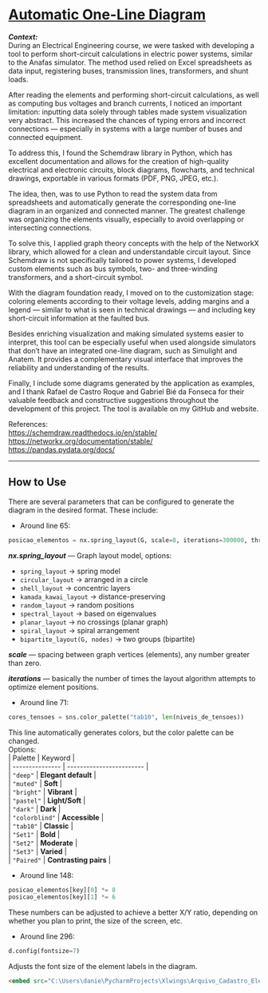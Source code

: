 # [Automatic One-Line Diagram](https://www.google.com/?hl=pt-BR)  
***Context:***  
During an Electrical Engineering course, we were tasked with developing a tool to perform short-circuit calculations in electric power systems, similar to the Anafas simulator. The method used relied on Excel spreadsheets as data input, registering buses, transmission lines, transformers, and shunt loads.

After reading the elements and performing short-circuit calculations, as well as computing bus voltages and branch currents, I noticed an important limitation: inputting data solely through tables made system visualization very abstract. This increased the chances of typing errors and incorrect connections — especially in systems with a large number of buses and connected equipment.

To address this, I found the Schemdraw library in Python, which has excellent documentation and allows for the creation of high-quality electrical and electronic circuits, block diagrams, flowcharts, and technical drawings, exportable in various formats (PDF, PNG, JPEG, etc.).

The idea, then, was to use Python to read the system data from spreadsheets and automatically generate the corresponding one-line diagram in an organized and connected manner. The greatest challenge was organizing the elements visually, especially to avoid overlapping or intersecting connections.

To solve this, I applied graph theory concepts with the help of the NetworkX library, which allowed for a clean and understandable circuit layout. Since Schemdraw is not specifically tailored to power systems, I developed custom elements such as bus symbols, two- and three-winding transformers, and a short-circuit symbol.

With the diagram foundation ready, I moved on to the customization stage: coloring elements according to their voltage levels, adding margins and a legend — similar to what is seen in technical drawings — and including key short-circuit information at the faulted bus.

Besides enriching visualization and making simulated systems easier to interpret, this tool can be especially useful when used alongside simulators that don’t have an integrated one-line diagram, such as Simulight and Anatem. It provides a complementary visual interface that improves the reliability and understanding of the results.

Finally, I include some diagrams generated by the application as examples, and I thank Rafael de Castro Roque and Gabriel Bié da Fonseca for their valuable feedback and constructive suggestions throughout the development of this project. The tool is available on my GitHub and website.

References:  
https://schemdraw.readthedocs.io/en/stable/  
https://networkx.org/documentation/stable/  
https://pandas.pydata.org/docs/

---

## How to Use  
There are several parameters that can be configured to generate the diagram in the desired format. These include:  

- Around line 65:  
```python  
posicao_elementos = nx.spring_layout(G, scale=8, iterations=300000, threshold=1e-10)
```

***nx.spring_layout*** — Graph layout model, options:  
- `spring_layout` → spring model  
- `circular_layout` → arranged in a circle  
- `shell_layout` → concentric layers  
- `kamada_kawai_layout` → distance-preserving  
- `random_layout` → random positions  
- `spectral_layout` → based on eigenvalues  
- `planar_layout` → no crossings (planar graph)  
- `spiral_layout` → spiral arrangement  
- `bipartite_layout(G, nodes)` → two groups (bipartite)

***scale*** — spacing between graph vertices (elements), any number greater than zero.  

***iterations*** — basically the number of times the layout algorithm attempts to optimize element positions.  


- Around line 71:  
```python
cores_tensoes = sns.color_palette("tab10", len(niveis_de_tensoes))
```
This line automatically generates colors, but the color palette can be changed.  
Options:  
| Palette         | Keyword                  |  
| --------------- | ------------------------ |  
| `"deep"`        | **Elegant default**      |  
| `"muted"`       | **Soft**                 |  
| `"bright"`      | **Vibrant**              |  
| `"pastel"`      | **Light/Soft**           |  
| `"dark"`        | **Dark**                 |  
| `"colorblind"`  | **Accessible**           |  
| `"tab10"`       | **Classic**              |  
| `"Set1"`        | **Bold**                 |  
| `"Set2"`        | **Moderate**             |  
| `"Set3"`        | **Varied**               |  
| `"Paired"`      | **Contrasting pairs**    |  


- Around line 148:  
```python
posicao_elementos[key][0] *= 8
posicao_elementos[key][1] *= 6
```
These numbers can be adjusted to achieve a better X/Y ratio, depending on whether you plan to print, the size of the screen, etc.


- Around line 296:  
```python
d.config(fontsize=7)
```
Adjusts the font size of the element labels in the diagram.

```html
<embed src="C:\Users\danie\PycharmProjects\Xlwings\Arquivo_Cadastro_Elementos_Final_Legendado.pdf" width="100%" height="600px" />
```
